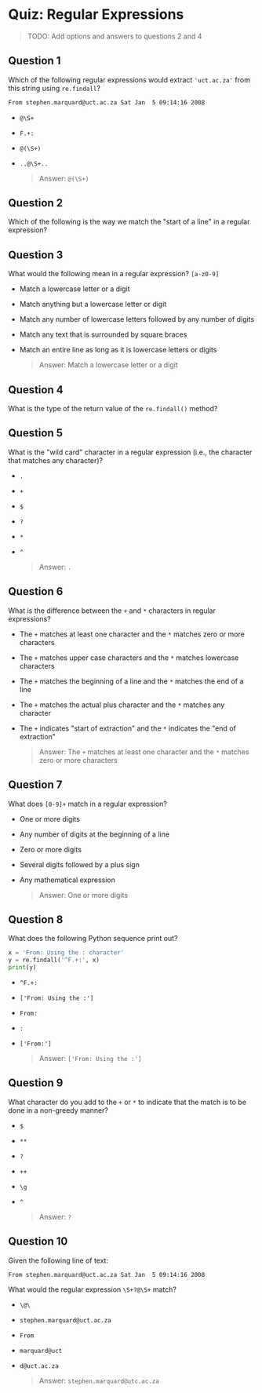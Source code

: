 # Quiz: Regular Expressions

> TODO: Add options and answers to questions 2 and 4

## Question 1

Which of the following regular expressions would extract `'uct.ac.za'` from
this string using `re.findall`?

```txt
From stephen.marquard@uct.ac.za Sat Jan  5 09:14:16 2008
```

- `@\S+`
- `F.+:`
- `@(\S+)`
- `..@\S+..`

  > Answer: `@(\S+)`

## Question 2

Which of the following is the way we match the "start of a line" in a regular
expression?

## Question 3

What would the following mean in a regular expression? `[a-z0-9]`

- Match a lowercase letter or a digit
- Match anything but a lowercase letter or digit
- Match any number of lowercase letters followed by any number of digits
- Match any text that is surrounded by square braces
- Match an entire line as long as it is lowercase letters or digits

  > Answer: Match a lowercase letter or a digit

## Question 4

What is the type of the return value of the `re.findall()` method?

## Question 5

What is the "wild card" character in a regular expression (i.e., the character
that matches any character)?

- `.`
- `+`
- `$`
- `?`
- `*`
- `^`

  > Answer: `.`

## Question 6

What is the difference between the `+` and `*` characters in regular
expressions?

- The `+` matches at least one character and the `*` matches zero or more characters
- The `+` matches upper case characters and the `*` matches lowercase characters
- The `+` matches the beginning of a line and the `*` matches the end of a line
- The `+` matches the actual plus character and the `*` matches any character
- The `+` indicates "start of extraction" and the `*` indicates the "end of extraction"

  > Answer: The `+` matches at least one character and the `*` matches zero or more characters

## Question 7

What does `[0-9]+` match in a regular expression?

- One or more digits
- Any number of digits at the beginning of a line
- Zero or more digits
- Several digits followed by a plus sign
- Any mathematical expression

  > Answer: One or more digits

## Question 8

What does the following Python sequence print out?

```py
x = 'From: Using the : character'
y = re.findall('^F.+:', x)
print(y)
```

- `^F.+:`
- `['From: Using the :']`
- `From:`
- `:`
- `['From:']`

  > Answer: `['From: Using the :']`

## Question 9

What character do you add to the `+` or `*` to indicate that the match is
to be done in a non-greedy manner?

- `$`
- `**`
- `?`
- `++`
- `\g`
- `^`

  > Answer: `?`

## Question 10

Given the following line of text:

```txt
From stephen.marquard@uct.ac.za Sat Jan  5 09:14:16 2008
```

What would the regular expression `\S+?@\S+` match?

- `\@\`
- `stephen.marquard@uct.ac.za`
- `From`
- `marquard@uct`
- `d@uct.ac.za`

  > Answer: `stephen.marquard@utc.ac.za`
